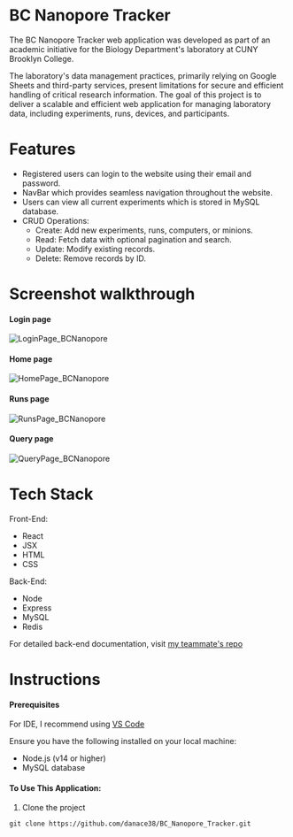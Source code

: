 # BC Nanopore Tracker

The BC Nanopore Tracker web application was developed as part of an academic initiative for the Biology Department's laboratory at CUNY Brooklyn College. 

The laboratory's data management practices, primarily relying on Google Sheets and third-party services, present limitations for secure and efficient handling of critical research information. The goal of this project is to deliver a scalable and efficient web application for managing laboratory data, including experiments, runs, devices, and participants. 

# Features
* Registered users can login to the website using their email and password.
* NavBar which provides seamless navigation throughout the website.
* Users can view all current experiments which is stored in MySQL database.
* CRUD Operations:
  - Create: Add new experiments, runs, computers, or minions.
  - Read: Fetch data with optional pagination and search.
  - Update: Modify existing records.
  - Delete: Remove records by ID.

# Screenshot walkthrough 

#### Login page
![LoginPage_BCNanopore](https://github.com/user-attachments/assets/4b2e0003-7c93-43b2-8526-07072462ed16)

#### Home page
![HomePage_BCNanopore](https://github.com/user-attachments/assets/88514b1d-5444-49e2-92b3-b13bd6c943a8)

#### Runs page
![RunsPage_BCNanopore](https://github.com/user-attachments/assets/b8bf47be-918c-42e7-8205-b51c54be6b2b)

#### Query page
![QueryPage_BCNanopore](https://github.com/user-attachments/assets/c694afe4-5325-463d-b0b3-bc4f9d47f275)

# Tech Stack

Front-End:
* React
* JSX
* HTML
* CSS

Back-End:
* Node
* Express
* MySQL
* Redis

For detailed back-end documentation, visit [my teammate's repo](https://github.com/FrankRenN/BC_Nanopore_Tracker/tree/main)

# Instructions 

#### Prerequisites

For IDE, I recommend using [VS Code](https://code.visualstudio.com/)

Ensure you have the following installed on your local machine:
* Node.js (v14 or higher)
* MySQL database


#### To Use This Application:
1. Clone the project
```
git clone https://github.com/danace38/BC_Nanopore_Tracker.git
```
